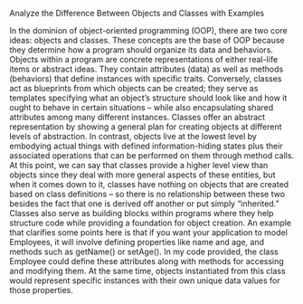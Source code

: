 Analyze the Difference Between Objects and Classes with Examples

In the dominion of object-oriented programming (OOP), there are two core ideas: objects and classes. These concepts are the base of OOP because they determine how a program should organize its data and behaviors. Objects within a program are concrete representations of either real-life items or abstract ideas. They contain attributes (data) as well as methods (behaviors) that define instances with specific traits. Conversely, classes act as blueprints from which objects can be created; they serve as templates specifying what an object’s structure should look like and how it ought to behave in certain situations – while also encapsulating shared attributes among many different instances.
Classes offer an abstract representation by showing a general plan for creating objects at different levels of abstraction. In contrast, objects live at the lowest level by embodying actual things with defined information-hiding states plus their associated operations that can be performed on them through method calls. At this point, we can say that classes provide a higher level view than objects since they deal with more general aspects of these entities, but when it comes down to it, classes have nothing on objects that are created based on class definitions – so there is no relationship between these two besides the fact that one is derived off another or put simply “inherited.” Classes also serve as building blocks within programs where they help structure code while providing a foundation for object creation.
An example that clarifies some points here is that if you want your application to model Employees, it will involve defining properties like name and age, and methods such as getName() or setAge(). In my code provided, the class Employee could define these attributes along with methods for accessing and modifying them. At the same time, objects instantiated from this class would represent specific instances with their own unique data values for those properties.
